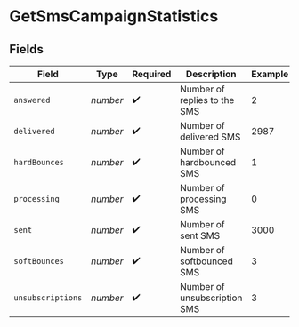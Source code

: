 # GetSmsCampaignStatistics


## Fields

| Field                        | Type                         | Required                     | Description                  | Example                      |
| ---------------------------- | ---------------------------- | ---------------------------- | ---------------------------- | ---------------------------- |
| `answered`                   | *number*                     | :heavy_check_mark:           | Number of replies to the SMS | 2                            |
| `delivered`                  | *number*                     | :heavy_check_mark:           | Number of delivered SMS      | 2987                         |
| `hardBounces`                | *number*                     | :heavy_check_mark:           | Number of hardbounced SMS    | 1                            |
| `processing`                 | *number*                     | :heavy_check_mark:           | Number of processing SMS     | 0                            |
| `sent`                       | *number*                     | :heavy_check_mark:           | Number of sent SMS           | 3000                         |
| `softBounces`                | *number*                     | :heavy_check_mark:           | Number of softbounced SMS    | 3                            |
| `unsubscriptions`            | *number*                     | :heavy_check_mark:           | Number of unsubscription SMS | 3                            |